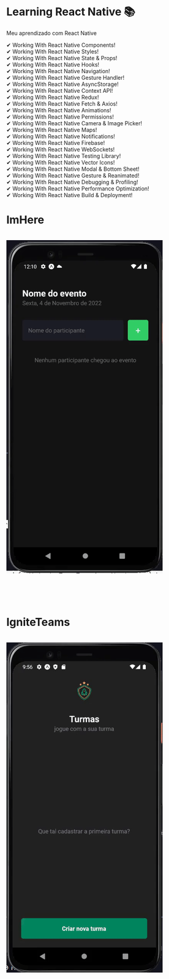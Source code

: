 # Learning React Native 📚
 Meu aprendizado com React Native

✔ Working With React Native Components! <br>
✔ Working With React Native Styles! <br>
✔ Working With React Native State & Props! <br>
✔ Working With React Native Hooks! <br>
✔ Working With React Native Navigation! <br>
✔ Working With React Native Gesture Handler! <br>
✔ Working With React Native AsyncStorage! <br>
✔ Working With React Native Context API! <br>
✔ Working With React Native Redux! <br>
✔ Working With React Native Fetch & Axios! <br>
✔ Working With React Native Animations! <br>
✔ Working With React Native Permissions! <br>
✔ Working With React Native Camera & Image Picker! <br>
✔ Working With React Native Maps! <br>
✔ Working With React Native Notifications! <br>
✔ Working With React Native Firebase! <br>
✔ Working With React Native WebSockets! <br>
✔ Working With React Native Testing Library! <br>
✔ Working With React Native Vector Icons! <br>
✔ Working With React Native Modal & Bottom Sheet! <br>
✔ Working With React Native Gesture & Reanimated! <br>
✔ Working With React Native Debugging & Profiling! <br>
✔ Working With React Native Performance Optimization! <br>
✔ Working With React Native Build & Deployment! <br>


<div>

  <h1> ImHere </h1>
  <br/>

  <a href="https://github.com/SyLu4N/learn-react-native/tree/main/imhere">
   <img src="/imhere/demos/imhere_gif.gif" alt="Gif do Projeto" />
  </a>
</div>
<br/>
<br/>

<br/>
<br/>

<div>

  <h1> IgniteTeams </h1>
  <br/>

  <a href="https://github.com/SyLu4N/learn-react-native/tree/main/igniteTeams">
   <img src="/igniteTeams/assets/app-presentation.gif" alt="Gif do Projeto" />
  </a>
</div>
<br/>
<br/>

